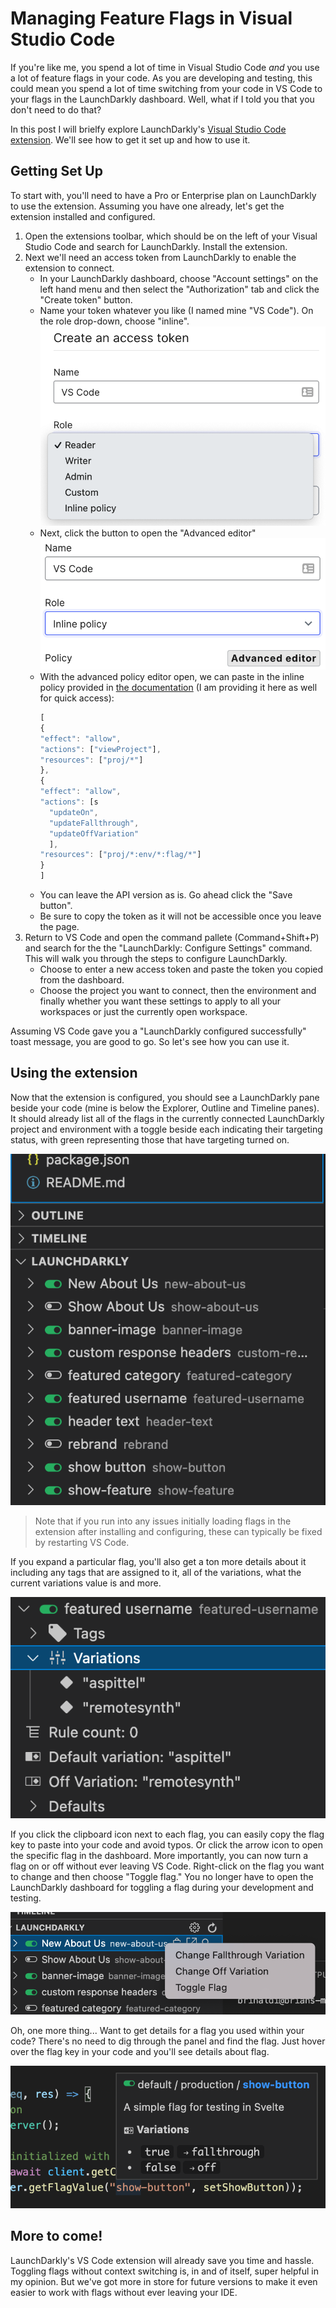 # Managing Feature Flags in Visual Studio Code

If you're like me, you spend a lot of time in Visual Studio Code _and_ you use a lot of feature flags in your code. As you are developing and testing, this could mean you spend a lot of time switching from your code in VS Code to your flags in the LaunchDarkly dashboard. Well, what if I told you that you don't need to do that?

In this post I will brielfy explore LaunchDarkly's [Visual Studio Code extension](https://marketplace.visualstudio.com/items?itemName=LaunchDarklyOfficial.launchdarkly). We'll see how to get it set up and how to use it.

## Getting Set Up

To start with, you'll need to have a Pro or Enterprise plan on LaunchDarkly to use the extension. Assuming you have one already, let's get the extension installed and configured.

1. Open the extensions toolbar, which should be on the left of your Visual Studio Code and search for LaunchDarkly. Install the extension.
2. Next we'll need an access token from LaunchDarkly to enable the extension to connect.
   * In your LaunchDarkly dashboard, choose "Account settings" on the left hand menu and then select the "Authorization" tab and click the "Create token" button.
   * Name your token whatever you like (I named mine "VS Code"). On the role drop-down, choose "inline".
		![choosing the inline role option](inline.png)
   * Next, click the button to open the "Advanced editor"
		![Choosing the advanced policy editor](advanced.png)
   * With the advanced policy editor open, we can paste in the inline policy provided in [the documentation](https://docs.launchdarkly.com/integrations/vscode#configuration) (I am providing it here as well for quick access):
		```javascript
		[
      {
        "effect": "allow",
        "actions": ["viewProject"],
        "resources": ["proj/*"]
      },
      {
        "effect": "allow",
        "actions": [s
          "updateOn",
          "updateFallthrough",
          "updateOffVariation"
          ],
        "resources": ["proj/*:env/*:flag/*"]
      }
   	 ]
		```
   * You can leave the API version as is. Go ahead click the "Save button".
   * Be sure to copy the token as it will not be accessible once you leave the page.
3. Return to VS Code and open the command pallete (Command+Shift+P) and search for the the "LaunchDarkly: Configure Settings" command. This will walk you through the steps to configure LaunchDarkly.
	* Choose to enter a new access token and paste the token you copied from the dashboard.
	* Choose the project you want to connect, then the environment and finally whether you want these settings to apply to all your workspaces or just the currently open workspace.

Assuming VS Code gave you a "LaunchDarkly configured successfully" toast message, you are good to go. So let's see how you can use it.

## Using the extension

Now that the extension is configured, you should see a LaunchDarkly pane beside your code (mine is below the Explorer, Outline and Timeline panes). It should already list all of the flags in the currently connected LaunchDarkly project and environment with a toggle beside each indicating their targeting status, with green representing those that have targeting turned on.

![LaunchDarkly pane in VS Code](flag-status.png)

> Note that if you run into any issues initially loading flags in the extension after installing and configuring, these can typically be fixed by restarting VS Code.

If you expand a particular flag, you'll also get a ton more details about it including any tags that are assigned to it, all of the variations, what the current variations value is and more.

![flag details in the LaunchDarkly extension](flag-detail.png)

If you click the clipboard icon next to each flag, you can easily copy the flag key to paste into your code and avoid typos. Or click the arrow icon to open the specific flag in the dashboard. More importantly, you can now turn a flag on or off without ever leaving VS Code. Right-click on the flag you want to change and then choose "Toggle flag." You no longer have to open the LaunchDarkly dashboard for toggling a flag during your development and testing.

![Right click to toggle a flag](right-click.png)

Oh, one more thing... Want to get details for a flag you used within your code? There's no need to dig through the panel and find the flag. Just hover over the flag key in your code and you'll see details about flag.

![flag details on hover](hover.png)

## More to come!

LaunchDarkly's VS Code extension will already save you time and hassle. Toggling flags without context switching is, in and of itself, super helpful in my opinion. But we've got more in store for future versions to make it even easier to work with flags without ever leaving your IDE.
